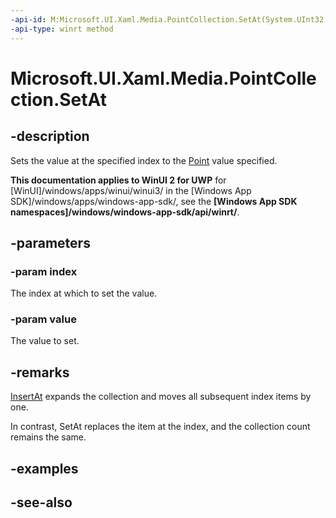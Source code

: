 ```yaml
---
-api-id: M:Microsoft.UI.Xaml.Media.PointCollection.SetAt(System.UInt32,Windows.Foundation.Point)
-api-type: winrt method
---
```


<!-- Method syntax
public void SetAt(System.UInt32 index, Windows.Foundation.Point value)
-->

# Microsoft.UI.Xaml.Media.PointCollection.SetAt

## -description
Sets the value at the specified index to the [Point](/uwp/api/windows.foundation.point) value specified.

**This documentation applies to WinUI 2 for UWP** for [WinUI]/windows/apps/winui/winui3/ in the [Windows App SDK]/windows/apps/windows-app-sdk/, see the **[Windows App SDK namespaces]/windows/windows-app-sdk/api/winrt/**.

## -parameters
### -param index
The index at which to set the value.

### -param value
The value to set.

## -remarks
[InsertAt](pointcollection_insertat_450968922.md) expands the collection and moves all subsequent index items by one.

In contrast, SetAt replaces the item at the index, and the collection count remains the same.

## -examples

## -see-also
